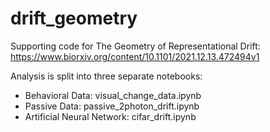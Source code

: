 # drift_geometry
Supporting code for The Geometry of Representational Drift: https://www.biorxiv.org/content/10.1101/2021.12.13.472494v1


Analysis is split into three separate notebooks:

- Behavioral Data: visual_change_data.ipynb
- Passive Data: passive_2photon_drift.ipynb
- Artificial Neural Network: cifar_drift.ipynb
